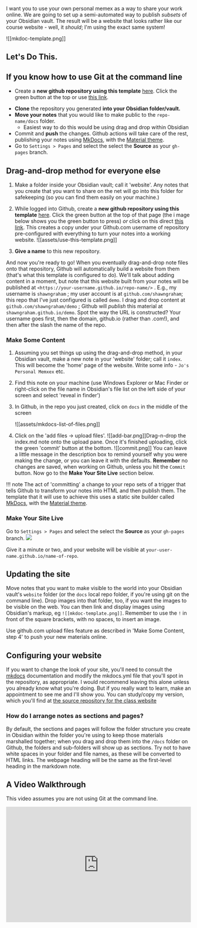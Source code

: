 
I want you to use your own personal memex as a way to share your work online. We are going to set up a semi-automated way to publish _subsets_ of your Obsidian vault. The result will be a website that looks rather like our course website - well, it *should*; I'm using the exact same system!

![[mkdoc-template.png]]

## Let's Do This.


## If you know how to use Git at the command line

+ Create a **new github repository using this template** [here](https://github.com/jobindjohn/obsidian-publish-mkdocs). Click the green button at the top or use [this link](https://github.com/jobindjohn/obsidian-publish-mkdocs/generate).
-   **Clone** the repository you generated **into your Obsidian folder/vault.**
-   **Move your notes** that you would like to make public to the `repo-name/docs` folder.
    -   Easiest way to do this would be using drag and drop within Obsidian
-   Commit and **push** the changes. Github actions will take care of the rest, publishing your notes using [MkDocs](https://www.mkdocs.org/), with the [Material theme](https://squidfunk.github.io/mkdocs-material/).
-   Go to `Settings > Pages` and select the select the **Source** as your `gh-pages` branch.

## Drag-and-drop method for everyone else
1.  Make a folder inside your Obsidian vault; call it 'website'. Any notes that you create that you want to share on the net will go into this folder for safekeeping (so you can find them easily on your machine.) 
2. While logged into Github, create a **new github repository using this template** [here](https://github.com/jobindjohn/obsidian-publish-mkdocs). Click the green button at the top of that page (the i mage below shows you the green button to press) *or* click on this direct [this link](https://github.com/jobindjohn/obsidian-publish-mkdocs/generate).  This creates a copy under your Github.com username of repository pre-configured with everything to turn your notes into a working website. 
![[assets/use-this-template.png]]

3.  **Give a name** to this new repository. 

And now you're ready to go! When you eventually drag-and-drop note files onto that repository, Github will automatically build a website from them (that's what this template is configured to do). We'll talk about adding content in a moment, but note that this website built from your notes will be published at `<https://your-username.github.io/repo-name/>` . E.g., my username is `shawngraham` ; my user account is at `github.com/shawngraham`; this repo that I've just configured is called `demo`. I drag and drop content at `github.com/shawngraham/demo` ; Github will  *publish* this material at `shawngraham.github.io/demo`. Spot the way the URL is constructed? Your username goes first, then the domain, github.io (rather than .com!), and then after the slash the name of the repo.  

### Make Some Content
1. Assuming you set things up using the drag-and-drop method, in your Obsidian vault, make a new note in your 'website' folder; call it `index`. This will become the 'home' page of the website. Write some info - `Jo's Personal Memxex` etc.
	
2. Find this note on your machine (use Windows Explorer or Mac Finder or right-click on the file name in Obsidian's file list on the left side of your screen and select 'reveal in finder')
	
3. In Github, in the repo you just created, click on `docs` in the middle of the screen
	
	![[assets/mkdocs-list-of-files.png]]
	
4. Click on the 'add files -> upload files'.  ![[add-bar.png]]Drag-n-drop the index.md note onto the upload pane. Once it's finished uploading, click the green 'commit' button at the bottom. ![[commit.png]] You can leave a little message in the description box to remind yourself why you were making the change, or you can leave it with the defaults. **Remember** no changes are saved, when working on Github, unless you hit the `Commit` button. Now go to the **Make Your Site Live** section below.

!!! note
	The act of 'committing' a change to your repo sets of a trigger that tells Github to transform your notes into HTML and then publish them. The template that it will use to achieve this uses a static site builder called [MkDocs](https://www.mkdocs.org/), with the [Material theme](https://squidfunk.github.io/mkdocs-material/). 

### Make Your Site Live

Go to `Settings > Pages` and select the select the **Source** as your `gh-pages` branch. ![](github-branch.png)

Give it a minute or two, and your website will be visible at `your-user-name.github.io/name-of-repo`.

## Updating the site

Move notes that you want to make visible to the world into your Obsidian vault's `website` folder (or the `docs` local repo folder, if you're using git on the command line). Drop images into that folder, too, if you want the images to be visible on the web.  You can then link and display images using Obsidian's markup, eg `![[mkdoc-template.png]]`.  Remember to use the `!` in front of the square brackets, with no spaces, to insert an image.

Use github.com upload files feature as described in 'Make Some Content, step 4' to push your new materials online. 

## Configuring your website

If you want to change the look of your site, you'll need to consult the [mkdocs](https://www.mkdocs.org/) documentation and modify the mkdocs.yml file that you'll spot in the repository, as appropriate. I would recommend leaving this alone unless you already know what you're doing. But if you really want to learn, make an appointment to see me and I'll show you. You can study/copy my version, which you'll find at [the source repository for the class website](https://github.com/shawngraham/hist1900/blob/main/mkdocs.yml)

### How do I arrange notes as sections and pages?

By default, the sections and pages will follow the folder structure you create in Obsidian within the folder you're using to keep those materials marshalled together; when you drag and drop them into the `/docs` folder on Github, the folders and sub-folders will show up as sections. Try not to have white spaces in your folder and file names, as these will be converted to HTML links. The webpage heading will be the same as the first-level heading in the markdown note.

## A Video Walkthrough

This video assumes you are not using Git at the command line.

<div style="position: relative; padding-bottom: 62.5%; height: 0;"><iframe src="https://www.loom.com/embed/6c65144972374e0d8dad698b551f581f" frameborder="0" webkitallowfullscreen mozallowfullscreen allowfullscreen style="position: absolute; top: 0; left: 0; width: 100%; height: 100%;"></iframe></div>


